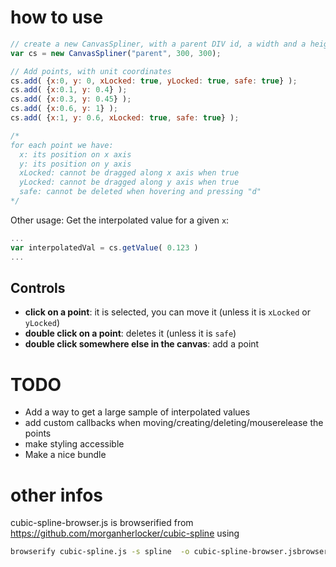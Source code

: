# how to use

```javascript
// create a new CanvasSpliner, with a parent DIV id, a width and a heigh
var cs = new CanvasSpliner("parent", 300, 300);

// Add points, with unit coordinates
cs.add( {x:0, y: 0, xLocked: true, yLocked: true, safe: true} );
cs.add( {x:0.1, y: 0.4} );
cs.add( {x:0.3, y: 0.45} );
cs.add( {x:0.6, y: 1} );
cs.add( {x:1, y: 0.6, xLocked: true, safe: true} );

/*
for each point we have:
  x: its position on x axis
  y: its position on y axis
  xLocked: cannot be dragged along x axis when true
  yLocked: cannot be dragged along y axis when true
  safe: cannot be deleted when hovering and pressing "d"
*/

```

Other usage:
Get the interpolated value for a given `x`:
```javascript
...
var interpolatedVal = cs.getValue( 0.123 )
...
```

## Controls
- **click on a point**: it is selected, you can move it (unless it is `xLocked` or `yLocked`)
- **double click on a point**: deletes it (unless it is `safe`)
- **double click somewhere else in the canvas**: add a point

# TODO
- Add a way to get a large sample of interpolated values
- add custom callbacks when moving/creating/deleting/mouserelease the points
- make styling accessible
- Make a nice bundle

# other infos
cubic-spline-browser.js is browserified from https://github.com/morganherlocker/cubic-spline using

```bash
browserify cubic-spline.js -s spline  -o cubic-spline-browser.jsbrowserify cubic-spline.js -s spline  -o cubic-spline-browser.js
```
